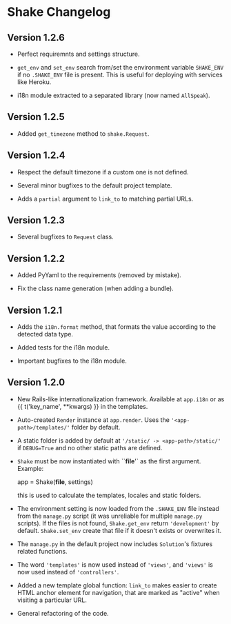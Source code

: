 # Shake Changelog


## Version 1.2.6

- Perfect requiremnts and settings structure.

- `get_env` and `set_env` search from/set the environment variable `SHAKE_ENV` if no `.SHAKE_ENV` file is present. This is useful for deploying with services like Heroku.

- i18n module extracted to a separated library (now named `AllSpeak`).


## Version 1.2.5

- Added `get_timezone` method to `shake.Request`.


## Version 1.2.4

- Respect the default timezone if a custom one is not defined.

- Several minor bugfixes to the default project template.

- Adds a `partial` argument to `link_to` to matching partial URLs.


## Version 1.2.3

- Several bugfixes to `Request` class.


## Version 1.2.2

- Added PyYaml to the requirements (removed by mistake).

- Fix the class name generation (when adding a bundle).


## Version 1.2.1

- Adds the `i18n.format` method, that formats the value according to the detected data type.

- Added tests for the i18n module.

- Important bugfixes to the i18n module.


## Version 1.2.0

- New Rails-like internationalization framework.  Available at `app.i18n` or as {{ t('key_name', **kwargs) }} in the templates.

- Auto-created `Render` instance at `app.render`.  Uses the `'<app-path>/templates/'` folder by default.

- A static folder is added by default at `'/static/ -> <app-path>/static/'` if `DEBUG=True` and no other static paths are defined.

- `Shake` must be now instantiated with ``__file__'` as the first argument. Example:

    app = Shake(__file__, settings)

  this is used to calculate the templates, locales and static folders.

- The environment setting is now loaded from the `.SHAKE_ENV` file instead from the `manage.py` script (it was unreliable for multiple `manage.py` scripts).  If the files is not found, `Shake.get_env` return `'development'` by default.  `Shake.set_env` create that file if it doesn't exists or overwrites it.

- The `manage.py` in the default project now includes `Solution`'s fixtures related functions.

- The word `'templates'` is now used instead of `'views'`, and `'views'` is now used instead of `'controllers'`.

- Added a new template global function: `link_to` makes easier to create HTML anchor element for navigation, that are marked as "active" when visiting a particular URL.

- General refactoring of the code.


